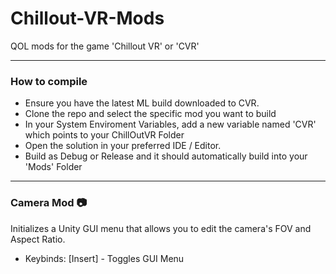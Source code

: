 # Chillout-VR-Mods
QOL mods for the game 'Chillout VR' or 'CVR'

--- 
### How to compile
- Ensure you have the latest ML build downloaded to CVR.
- Clone the repo and select the specific mod you want to build
- In your System Enviroment Variables, add a new variable named 'CVR' which points to your ChillOutVR Folder
- Open the solution in your preferred IDE / Editor.
- Build as Debug or Release and it should automatically build into your 'Mods' Folder

---

### Camera Mod :camera:
Initializes a Unity GUI menu that allows you to edit the camera's FOV and Aspect Ratio. 

- Keybinds: [Insert] - Toggles GUI Menu
